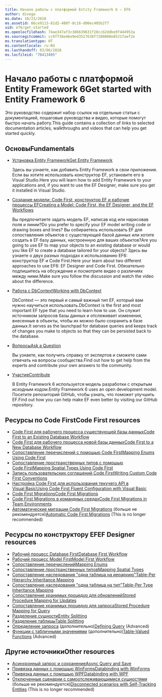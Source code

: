 ```yaml
---
title: Начало работы с платформой Entity Framework 6 — EF6
author: divega
ms.date: 10/23/2016
ms.assetid: 66ce9113-81d2-480f-8c16-d00ec405b2f7
uid: ef6/get-started
ms.openlocfilehash: 74ae347af3c386639631f28ccb2ddbe9f444953a
ms.sourcegitcommit: cc0ff36e46e9ed3527638f7208000e8521faef2e
ms.translationtype: HT
ms.contentlocale: ru-RU
ms.lasthandoff: 03/06/2020
ms.locfileid: "78413495"
---
```

# <a name="get-started-with-entity-framework-6"></a><span data-ttu-id="a8461-102">Начало работы с платформой Entity Framework 6</span><span class="sxs-lookup"><span data-stu-id="a8461-102">Get started with Entity Framework 6</span></span>

<span data-ttu-id="a8461-103">Это руководство содержит набор ссылок на отдельные статьи с документацией, пошаговые руководства и видео, которые помогут быстро начать работу.</span><span class="sxs-lookup"><span data-stu-id="a8461-103">This guide contains a collection of links to selected documentation articles, walkthroughs and videos that can help you get started quickly.</span></span>

## <a name="fundamentals"></a><span data-ttu-id="a8461-104">Основы</span><span class="sxs-lookup"><span data-stu-id="a8461-104">Fundamentals</span></span>

* [<span data-ttu-id="a8461-105">Установка Entity Framework</span><span class="sxs-lookup"><span data-stu-id="a8461-105">Get Entity Framework</span></span>](~/ef6/fundamentals/install.md)

  <span data-ttu-id="a8461-106">Здесь вы узнаете, как добавить Entity Framework в свои приложения. Если вы хотите использовать конструктор EF, установите его в Visual Studio.</span><span class="sxs-lookup"><span data-stu-id="a8461-106">Here you will learn how to add Entity Framework to your applications and, if you want to use the EF Designer, make sure you get it installed in Visual Studio.</span></span>

* [<span data-ttu-id="a8461-107">Создание модели: Code First, конструктор EF и рабочие процессы EF</span><span class="sxs-lookup"><span data-stu-id="a8461-107">Creating a Model: Code First, the EF Designer, and the EF Workflows</span></span>](~/ef6/modeling/index.md)

  <span data-ttu-id="a8461-108">Вы предпочитаете задать модель EF, написав код или нарисовав поля и линии?</span><span class="sxs-lookup"><span data-stu-id="a8461-108">Do you prefer to specify your EF model writing code or drawing boxes and lines?</span></span>
<span data-ttu-id="a8461-109">Вы собираетесь использовать EF для сопоставления объектов с существующей базой данных или хотите создать в EF базу данных, настроенную для ваших объектов?</span><span class="sxs-lookup"><span data-stu-id="a8461-109">Are you going to use EF to map your objects to an existing database or would you like EF to create a database tailored for your objects?</span></span>
<span data-ttu-id="a8461-110">Здесь вы узнаете о двух разных подходах к использованию EF6: конструктор EF и Code First.</span><span class="sxs-lookup"><span data-stu-id="a8461-110">Here your learn about two different approaches to use EF6: EF Designer and Code First.</span></span>
<span data-ttu-id="a8461-111">Обязательно подпишитесь на обсуждение и посмотрите видео о различиях между ними.</span><span class="sxs-lookup"><span data-stu-id="a8461-111">Make sure you follow the discussion and watch the video about the difference.</span></span>

* [<span data-ttu-id="a8461-112">Работа с DbContext</span><span class="sxs-lookup"><span data-stu-id="a8461-112">Working with DbContext</span></span>](~/ef6/fundamentals/working-with-dbcontext.md)

  <span data-ttu-id="a8461-113">DbContext — это первый и самый важный тип EF, который вам нужно научиться использовать.</span><span class="sxs-lookup"><span data-stu-id="a8461-113">DbContext is the first and most important EF type that you need to learn how to use.</span></span> <span data-ttu-id="a8461-114">Он служит источником запросов базы данных и отслеживает изменения, внесенные в объекты, чтобы их можно было сохранить в базе данных.</span><span class="sxs-lookup"><span data-stu-id="a8461-114">It serves as the launchpad for database queries and keeps track of changes you make to objects so that they can be persisted back to the database.</span></span>

* [<span data-ttu-id="a8461-115">Вопросы</span><span class="sxs-lookup"><span data-stu-id="a8461-115">Ask a Question</span></span>](~/ef6/resources/get-help.md)

  <span data-ttu-id="a8461-116">Вы узнаете, как получить справку от экспертов и сможете сами отвечать на вопросы сообщества.</span><span class="sxs-lookup"><span data-stu-id="a8461-116">Find out how to get help from the experts and contribute your own answers to the community.</span></span>

* [<span data-ttu-id="a8461-117">Участие</span><span class="sxs-lookup"><span data-stu-id="a8461-117">Contribute</span></span>](https://github.com/aspnet/EntityFramework6/)

  <span data-ttu-id="a8461-118">В Entity Framework 6 используется модель разработки с открытым исходным кодом.</span><span class="sxs-lookup"><span data-stu-id="a8461-118">Entity Framework 6 uses an open development model.</span></span> <span data-ttu-id="a8461-119">Посетите репозиторий GitHub, чтобы узнать, что поможет улучшить EF.</span><span class="sxs-lookup"><span data-stu-id="a8461-119">Find out how you can help make EF even better by visiting our GitHub repository.</span></span>

## <a name="code-first-resources"></a><span data-ttu-id="a8461-120">Ресурсы по Code First</span><span class="sxs-lookup"><span data-stu-id="a8461-120">Code First resources</span></span>

  - [<span data-ttu-id="a8461-121">Code First для рабочего процесса существующей базы данных</span><span class="sxs-lookup"><span data-stu-id="a8461-121">Code First to an Existing Database Workflow</span></span>](~/ef6/modeling/code-first/workflows/existing-database.md)
  - [<span data-ttu-id="a8461-122">Code First для рабочего процесса новой базы данных</span><span class="sxs-lookup"><span data-stu-id="a8461-122">Code First to a New Database Workflow</span></span>](~/ef6/modeling/code-first/workflows/new-database.md)
  - [<span data-ttu-id="a8461-123">Сопоставление перечислений с помощью Code First</span><span class="sxs-lookup"><span data-stu-id="a8461-123">Mapping Enums Using Code First</span></span>](~/ef6/modeling/code-first/data-types/enums.md)
  - [<span data-ttu-id="a8461-124">Сопоставление пространственных типов с помощью Code First</span><span class="sxs-lookup"><span data-stu-id="a8461-124">Mapping Spatial Types Using Code First</span></span>](~/ef6/modeling/code-first/data-types/spatial.md)
  - [<span data-ttu-id="a8461-125">Запись пользовательских соглашений Code First</span><span class="sxs-lookup"><span data-stu-id="a8461-125">Writing Custom Code First Conventions</span></span>](~/ef6/modeling/code-first/conventions/custom.md)
  - [<span data-ttu-id="a8461-126">Настройка Code First для использования текучего API в Visual Basic</span><span class="sxs-lookup"><span data-stu-id="a8461-126">Using Code First Fluent Configuration with Visual Basic</span></span>](~/ef6/modeling/code-first/fluent/vb.md)
  - [<span data-ttu-id="a8461-127">Code First Migrations</span><span class="sxs-lookup"><span data-stu-id="a8461-127">Code First Migrations</span></span>](~/ef6/modeling/code-first/migrations/index.md)
  - [<span data-ttu-id="a8461-128">Code First Migrations в командных средах</span><span class="sxs-lookup"><span data-stu-id="a8461-128">Code First Migrations in Team Environments</span></span>](~/ef6/modeling/code-first/migrations/teams.md)
  - <span data-ttu-id="a8461-129">[Автоматические миграции Code First Migrations](~/ef6/modeling/code-first/migrations/automatic.md) (больше не рекомендуется)</span><span class="sxs-lookup"><span data-stu-id="a8461-129">[Automatic Code First Migrations](~/ef6/modeling/code-first/migrations/automatic.md) (This is no longer recommended)</span></span>

## <a name="ef-designer-resources"></a><span data-ttu-id="a8461-130">Ресурсы по конструктору EF</span><span class="sxs-lookup"><span data-stu-id="a8461-130">EF Designer resources</span></span>
  - [<span data-ttu-id="a8461-131">Рабочий процесс Database First</span><span class="sxs-lookup"><span data-stu-id="a8461-131">Database First Workflow</span></span>](~/ef6/modeling/designer/workflows/database-first.md)
  - [<span data-ttu-id="a8461-132">Рабочий процесс Model First</span><span class="sxs-lookup"><span data-stu-id="a8461-132">Model First Workflow</span></span>](~/ef6/modeling/designer/workflows/model-first.md)
  - [<span data-ttu-id="a8461-133">Сопоставление перечислений</span><span class="sxs-lookup"><span data-stu-id="a8461-133">Mapping Enums</span></span>](~/ef6/modeling/designer/data-types/enums.md)
  - [<span data-ttu-id="a8461-134">Сопоставление пространственных типов</span><span class="sxs-lookup"><span data-stu-id="a8461-134">Mapping Spatial Types</span></span>](~/ef6/modeling/designer/data-types/spatial.md)
  - [<span data-ttu-id="a8461-135">Сопоставление наследования "одна таблица на иерархию"</span><span class="sxs-lookup"><span data-stu-id="a8461-135">Table-Per Hierarchy Inheritance Mapping</span></span>](~/ef6/modeling/designer/inheritance/tph.md)
  - [<span data-ttu-id="a8461-136">Сопоставление наследования "одна таблица на тип"</span><span class="sxs-lookup"><span data-stu-id="a8461-136">Table-Per Type Inheritance Mapping</span></span>](~/ef6/modeling/designer/inheritance/tpt.md)
  - [<span data-ttu-id="a8461-137">Сопоставление хранимых процедур для обновлений</span><span class="sxs-lookup"><span data-stu-id="a8461-137">Stored Procedure Mapping for Updates</span></span>](~/ef6/modeling/designer/stored-procedures/cud.md)
  - [<span data-ttu-id="a8461-138">Сопоставление хранимых процедур для запроса</span><span class="sxs-lookup"><span data-stu-id="a8461-138">Stored Procedure Mapping for Query</span></span>](~/ef6/modeling/designer/stored-procedures/query.md)
  - [<span data-ttu-id="a8461-139">Разделение сущности</span><span class="sxs-lookup"><span data-stu-id="a8461-139">Entity Splitting</span></span>](~/ef6/modeling/designer/entity-splitting.md)
  - [<span data-ttu-id="a8461-140">Разделение таблицы</span><span class="sxs-lookup"><span data-stu-id="a8461-140">Table Splitting</span></span>](~/ef6/modeling/designer/table-splitting.md)
  - <span data-ttu-id="a8461-141">[Определение запроса](~/ef6/modeling/designer/advanced/defining-query.md) (дополнительно)</span><span class="sxs-lookup"><span data-stu-id="a8461-141">[Defining Query](~/ef6/modeling/designer/advanced/defining-query.md) (Advanced)</span></span>
  - <span data-ttu-id="a8461-142">[Функции с табличными значениями](~/ef6/modeling/designer/advanced/tvfs.md) (дополнительно)</span><span class="sxs-lookup"><span data-stu-id="a8461-142">[Table-Valued Functions](~/ef6/modeling/designer/advanced/tvfs.md) (Advanced)</span></span>

## <a name="other-resources"></a><span data-ttu-id="a8461-143">Другие источники</span><span class="sxs-lookup"><span data-stu-id="a8461-143">Other resources</span></span>
  - [<span data-ttu-id="a8461-144">Асинхронный запрос и сохранение</span><span class="sxs-lookup"><span data-stu-id="a8461-144">Async Query and Save</span></span>](~/ef6/fundamentals/async.md)
  - [<span data-ttu-id="a8461-145">Привязка данных с помощью WinForms</span><span class="sxs-lookup"><span data-stu-id="a8461-145">Databinding with WinForms</span></span>](~/ef6/fundamentals/databinding/winforms.md)
  - [<span data-ttu-id="a8461-146">Привязка данных с помощью WPF</span><span class="sxs-lookup"><span data-stu-id="a8461-146">Databinding with WPF</span></span>](~/ef6/fundamentals/databinding/wpf.md)
  - <span data-ttu-id="a8461-147">[Отключенные сценарии с самоотслеживающимися сущностями](~/ef6/fundamentals/disconnected-entities/self-tracking-entities/walkthrough.md) (больше не рекомендуется)</span><span class="sxs-lookup"><span data-stu-id="a8461-147">[Disconnected scenarios with Self-Tracking Entities](~/ef6/fundamentals/disconnected-entities/self-tracking-entities/walkthrough.md) (This is no longer recommended)</span></span>
